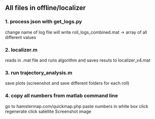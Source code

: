 ## All files in offline/localizer

### 1. process json with get_logs.py
change name of log file
will write roll_logs_combined.mat -> array of all different values

### 2. localizer.m 
reads in .mat file and runs algorithm and saves resuts to localizer_v4.mat

### 3. run trajectory_analysis.m
save plots (screenshot and save different folders for each roll)

### 4. copy all numbers from matlab command line
go to hamstermap.com/quickmap.php
paste numbers in white box
click regenerate
click satellite
Screenshot image
